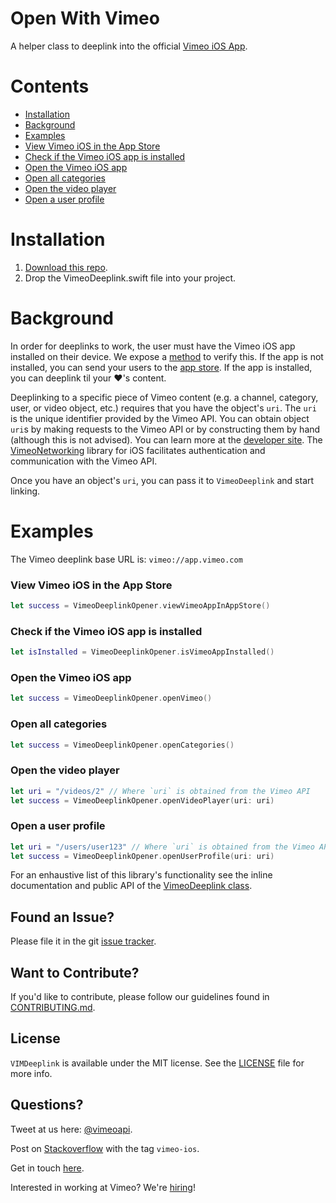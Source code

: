 Open With Vimeo
==================
A helper class to deeplink into the official [Vimeo iOS App](https://itunes.apple.com/us/app/vimeo/id425194759?mt=8).

# Contents
 - [Installation](#installation)
 - [Background](#background)
 - [Examples](#examples)
  - [View Vimeo iOS in the App Store](#view-vimeo-ios-in-the-app-store)
  - [Check if the Vimeo iOS app is installed](#check-if-the-vimeo-ios-app-is-installed)
  - [Open the Vimeo iOS app](#open-the-vimeo-ios-app)
  - [Open all categories](#open-all-categories)
  - [Open the video player](#open-the-video-player)
  - [Open a user profile](#open-a-user-profile)
 
# Installation
1. [Download this repo](https://github.com/vimeo/VIMDeeplink/archive/master.zip).
2. Drop the VimeoDeeplink.swift file into your project.

# Background
In order for deeplinks to work, the user must have the Vimeo iOS app installed on their device. We expose a [method](#check-if-the-vimeo-app-is-installed) to verify this. If the app is not installed, you can send your users to the [app store](#open-app-in-the-app-store). If the app is installed, you can deeplink til your :heart:'s content. 

Deeplinking to a specific piece of Vimeo content (e.g. a channel, category, user, or video object, etc.) requires that you have the object's `uri`. The `uri` is the unique identifier provided by the Vimeo API. You can obtain object `uri`s by making requests to the Vimeo API or by constructing them by hand (although this is not advised). You can learn more at the [developer site](https://developer.vimeo.com/api). The [VimeoNetworking](https://github.com/vimeo/VimeoNetworking) library for iOS facilitates authentication and communication with the Vimeo API.

Once you have an object's `uri`, you can pass it to `VimeoDeeplink` and start linking.

# Examples

The Vimeo deeplink base URL is: `vimeo://app.vimeo.com`

### View Vimeo iOS in the App Store

```Swift
let success = VimeoDeeplinkOpener.viewVimeoAppInAppStore()
```

### Check if the Vimeo iOS app is installed

```Swift
let isInstalled = VimeoDeeplinkOpener.isVimeoAppInstalled()
```

### Open the Vimeo iOS app

```Swift
let success = VimeoDeeplinkOpener.openVimeo()
```

### Open all categories

```Swift
let success = VimeoDeeplinkOpener.openCategories()
```

### Open the video player

```Swift
let uri = "/videos/2" // Where `uri` is obtained from the Vimeo API
let success = VimeoDeeplinkOpener.openVideoPlayer(uri: uri)
```
### Open a user profile

```Swift
let uri = "/users/user123" // Where `uri` is obtained from the Vimeo API
let success = VimeoDeeplinkOpener.openUserProfile(uri: uri)
```

For an enhaustive list of this library's functionality see the inline documentation and public API of the [VimeoDeeplink class](VimeoDeeplink/VimeoDeeplink/VimeoDeeplink.swift).

## Found an Issue?

Please file it in the git [issue tracker](https://github.com/vimeo/VIMDeeplink/issues).

## Want to Contribute?

If you'd like to contribute, please follow our guidelines found in [CONTRIBUTING.md](CONTRIBUTING.md).

## License

`VIMDeeplink` is available under the MIT license. See the [LICENSE](LICENSE) file for more info.

## Questions?

Tweet at us here: [@vimeoapi](https://twitter.com/vimeoapi).

Post on [Stackoverflow](http://stackoverflow.com/questions/tagged/vimeo-ios) with the tag `vimeo-ios`.

Get in touch [here](https://vimeo.com/help/contact).

Interested in working at Vimeo? We're [hiring](https://vimeo.com/jobs)!
